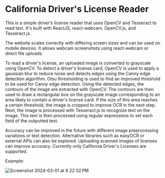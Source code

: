 # California Driver's License Reader

This is a simple driver’s license reader that uses OpenCV and Tesseract to read text. It's built with ReactJS, react-webcam, OpenCV.js, and Tesseract.js.

The website scales correctly with differing screen sizes and can be used on mobile devices. It allows webcam screenshots using react-webcam or direct file uploads.

To read a driver's license, an uploaded image is converted to grayscale using OpenCV. To detect a driver's license card, OpenCV is used to apply a gaussian blur to reduce noise and detects edges using the Canny edge detection algorithm. Otsu thresholding is used to find an improved threshold to be used for Canny edge detection. Using the detected edges, the contours of the image are extracted with OpenCV. The contours are then used to draw a rectangular box on the grayscale image corresponding to an area likely to contain a driver's license card. If the size of this area reaches a certain threshold, the image is cropped to improve OCR in the next step. Next, the image is processed with Tesseract.js to recognize text on the image. This text is then processed using regular expressions to set each field of the outputted text.

Accuracy can be improved in the future with different image preprocessing variations or text detection. Alternative libraries such as easyOCR or external APIs can also be explored. Uploading scanned images of licenses can improve accuracy. Currently only California Driver's Licenses are supported.


Example:

![Screenshot 2024-03-01 at 6 22 02 PM](https://github.com/hwang1607/dl-reader/assets/54609782/03e5b509-5ccb-486a-a5bf-b5d6e172446d)

